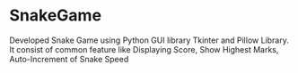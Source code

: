 # SnakeGame

Developed Snake Game using Python GUI library Tkinter and Pillow Library.
It consist of common feature like Displaying Score, Show Highest Marks, Auto-Increment of Snake Speed 
